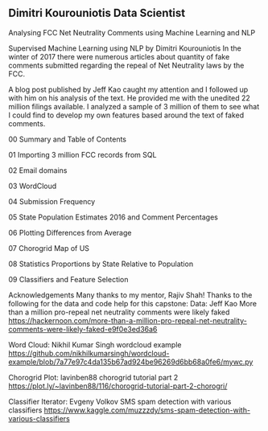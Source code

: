 ## Dimitri Kourouniotis Data Scientist

Analysing FCC Net Neutrality Comments using Machine Learning and NLP

Supervised Machine Learning using NLP
by Dimitri Kourouniotis
In the winter of 2017 there were numerous articles about quantity of fake comments submitted regarding the repeal of Net Neutrality laws by the FCC.

A blog post published by Jeff Kao caught my attention and I followed up with him on his analysis of the text. He provided me with the unedited 22 million filings available. I analyzed a sample of 3 million of them to see what I could find to develop my own features based around the text of faked comments.

00 Summary and Table of Contents

01 Importing 3 million FCC records from SQL

02 Email domains

03 WordCloud

04 Submission Frequency

05 State Population Estimates 2016 and Comment Percentages

06 Plotting Differences from Average

07 Chorogrid Map of US

08 Statistics Proportions by State Relative to Population

09 Classifiers and Feature Selection

Acknowledgements
Many thanks to my mentor, Rajiv Shah!
Thanks to the following for the data and code help for this capstone:
Data: Jeff Kao
More than a million pro-repeal net neutrality comments were likely faked
https://hackernoon.com/more-than-a-million-pro-repeal-net-neutrality-comments-were-likely-faked-e9f0e3ed36a6

Word Cloud: Nikhil Kumar Singh
wordcloud example
https://github.com/nikhilkumarsingh/wordcloud-example/blob/7a77e97c4da135b67ad924be96269d6bb68a0fe6/mywc.py

Chorogrid Plot: lavinben88
chorogrid tutorial part 2
https://plot.ly/~lavinben88/116/chorogrid-tutorial-part-2-chorogri/

Classifier Iterator: Evgeny Volkov
SMS spam detection with various classifiers
https://www.kaggle.com/muzzzdy/sms-spam-detection-with-various-classifiers
